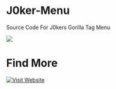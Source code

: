# J0ker-Menu
Source Code For J0kers Gorilla Tag Menu

<a href="https://github.com/J0kerModZ/J0ker-Menu/releases"><img src="https://img.shields.io/github/downloads/J0kerModZ/J0ker-Menu/total.svg?style=for-the-badge"></a>

# Find More
[![Visit Website](https://img.shields.io/badge/Visit-J0kerModZ.lol-blue?style=for-the-badge)](https://www.j0kermodz.lol)

